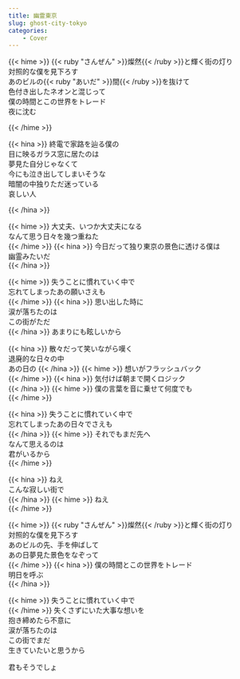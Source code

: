 ```yaml
---
title: 幽霊東京
slug: ghost-city-tokyo
categories:
    - Cover
---
```


{{< hime >}}
{{< ruby "さんぜん" >}}燦然{{< /ruby >}}と輝く街の灯り  
対照的な僕を見下ろす  
あのビルの{{< ruby "あいだ" >}}間{{< /ruby >}}を抜けて  
色付き出したネオンと混じって  
僕の時間とこの世界をトレード  
夜に沈む  

{{< /hime >}}

{{< hina >}}
終電で家路を辿る僕の  
目に映るガラス窓に居たのは  
夢見た自分じゃなくて  
今にも泣き出してしまいそうな  
暗闇の中独りただ迷っている  
哀しい人  

{{< /hina >}}

{{< hime >}}
大丈夫、いつか大丈夫になる  
なんて思う日々を幾つ重ねた  
{{< /hime >}}
{{< hina >}}
今日だって独り東京の景色に透ける僕は  
幽霊みたいだ  
{{< /hina >}}

{{< hime >}}
失うことに慣れていく中で  
忘れてしまったあの願いさえも  
{{< /hime >}}
{{< hina >}}
思い出した時に  
涙が落ちたのは  
この街がただ  
{{< /hina >}}
あまりにも眩しいから  

{{< hina >}}
散々だって笑いながら嘆く  
退廃的な日々の中  
あの日の
{{< /hina >}}
{{< hime >}}
想いがフラッシュバック  
{{< /hime >}}
{{< hina >}}
気付けば朝まで開くロジック  
{{< /hina >}}
{{< hime >}}
僕の言葉を音に乗せて何度でも  
{{< /hime >}}

{{< hina >}}
失うことに慣れていく中で  
忘れてしまったあの日々でさえも  
{{< /hina >}}
{{< hime >}}
それでもまだ先へ  
なんて思えるのは  
君がいるから  
{{< /hime >}}

{{< hina >}}
ねえ  
こんな寂しい街で  
{{< /hina >}}
{{< hime >}}
ねえ  
{{< /hime >}}

{{< hime >}}
{{< ruby "さんぜん" >}}燦然{{< /ruby >}}と輝く街の灯り  
対照的な僕を見下ろす  
あのビルの先、手を伸ばして  
あの日夢見た景色をなぞって  
{{< /hime >}}
{{< hina >}}
僕の時間とこの世界をトレード  
明日を呼ぶ  
{{< /hina >}}

{{< hime >}}
失うことに慣れていく中で  
{{< /hime >}}
失くさずにいた大事な想いを  
抱き締めたら不意に  
涙が落ちたのは  
この街でまだ  
生きていたいと思うから  

君もそうでしょ  
